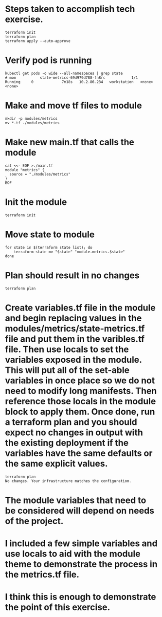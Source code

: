 # Steps taken to accomplish tech exercise.

```
terraform init
terraform plan
terraform apply --auto-approve
```

# Verify pod is running
```
kubectl get pods -o wide --all-namespaces | grep state 
# mon           state-metrics-69d979d788-fn8rc            1/1     Running     0             7m18s   10.2.86.234   workstation   <none>           <none>
```

# Make and move tf files to module
```
mkdir -p modules/metrics
mv *.tf ./modules/metrics
```

# Make new main.tf that calls the module
```
cat <<- EOF >./main.tf
module "metrics" {
  source = "./modules/metrics"
}
EOF
```

# Init the module
```
terraform init
```

# Move state to module
```
for state in $(terraform state list); do
    terraform state mv "$state" "module.metrics.$state"
done
```

# Plan should result in no changes
```
terraform plan
```

# Create variables.tf file in the module and begin replacing values in the modules/metrics/state-metrics.tf file and put them in the varibles.tf file. Then use locals to set the variables exposed in the module. This will put all of the set-able variables in once place so we do not need to modify long manifests. Then reference those locals in the module block to apply them. Once done, run a terraform plan and you should expect no changes in output with the existing deployment if the variables have the same defaults or the same explicit values.

```
terraform plan
No changes. Your infrastructure matches the configuration.
```

# The module variables that need to be considered will depend on needs of the project.
# I included a few simple variables and use locals to aid with the module theme to demonstrate the process in the metrics.tf file.
# I think this is enough to demonstrate the point of this exercise. 
